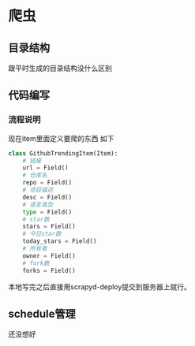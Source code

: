 # 爬虫

## 目录结构
跟平时生成的目录结构没什么区别

## 代码编写

### 流程说明
现在item里面定义要爬的东西
如下
```python
class GithubTrendingItem(Item):
    # 链接
    url = Field()
    # 仓库名
    repo = Field()
    # 项目描述
    desc = Field()
    # 语言类型
    type = Field()
    # star数
    stars = Field()
    # 今日star数
    today_stars = Field()
    # 所有者
    owner = Field()
    # fork数
    forks = Field()
```


本地写完之后直接用scrapyd-deploy提交到服务器上就行。

## schedule管理
还没想好

